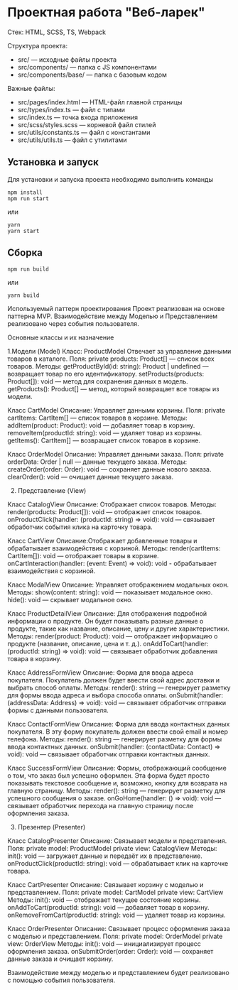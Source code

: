 # Проектная работа "Веб-ларек"

Стек: HTML, SCSS, TS, Webpack

Структура проекта:

- src/ — исходные файлы проекта
- src/components/ — папка с JS компонентами
- src/components/base/ — папка с базовым кодом

Важные файлы:

- src/pages/index.html — HTML-файл главной страницы
- src/types/index.ts — файл с типами
- src/index.ts — точка входа приложения
- src/scss/styles.scss — корневой файл стилей
- src/utils/constants.ts — файл с константами
- src/utils/utils.ts — файл с утилитами

## Установка и запуск

Для установки и запуска проекта необходимо выполнить команды

```
npm install
npm run start
```

или

```
yarn
yarn start
```

## Сборка

```
npm run build
```

или

```
yarn build
```

Используемый паттерн проектирования
Проект реализован на основе паттерна MVP. Взаимодействие между Моделью и Представлением реализовано через события пользователя.

Основные классы и их назначение

1.Модели (Model)
Класс: ProductModel
Отвечает за управление данными товаров в каталоге.
Поля:
private products: Product[] — список всех товаров.
Методы:
getProductById(id: string): Product | undefined — возвращает товар по его идентификатору.
setProducts(products: Product[]): void — метод для сохранения данных в модель.
getProducts(): Product[] — метод, который возвращает все товары из модели.

Класс CartModel
Описание: Управляет данными корзины.
Поля:
private cartItems: CartItem[] — список товаров в корзине.
Методы:
addItem(product: Product): void — добавляет товар в корзину.
removeItem(productId: string): void — удаляет товар из корзины.
getItems(): CartItem[] — возвращает список товаров в корзине.

Класс OrderModel
Описание: Управляет данными заказа.
Поля:
private orderData: Order | null — данные текущего заказа.
Методы:
createOrder(order: Order): void — сохраняет данные нового заказа.
clearOrder(): void — очищает данные текущего заказа.

2. Представление (View)

Класс CatalogView
Описание: Отображает список товаров.
Методы:
render(products: Product[]): void — отображает список товаров.
onProductClick(handler: (productId: string) => void): void — связывает обработчик события клика на карточку товара.

Класс CartView
Описание:Отображает добавленные товары и обрабатывает взаимодействия с корзиной.
Методы:
render(cartItems: CartItem[]): void — отображает товары в корзине.
onCartInteraction(handler: (event: Event) => void): void - обрабатывает взаимодействия с корзиной.

Класс ModalView
Описание: Управляет отображением модальных окон.
Методы:
show(content: string): void — показывает модальное окно.
hide(): void — скрывает модальное окно.

Класс ProductDetailView
Описание: Для отображения подробной информации о продукте. Он будет показывать разные данные о продукте, такие как название, описание, цену и другие характеристики.
Методы:
render(product: Product): void — отображает информацию о продукте (название, описание, цена и т. д.).
onAddToCart(handler: (productId: string) => void): void — связывает обработчик добавления товара в корзину.

Класс AddressFormView
Описание: Форма для ввода адреса покупателя. Покупатель должен будет ввести свой адрес доставки и выбрать способ оплаты.
Методы:
render(): string — генерирует разметку для формы ввода адреса и выбора способа оплаты.
onSubmit(handler: (addressData: Address) => void): void — связывает обработчик отправки формы с данными пользователя.

Класс ContactFormView
Описание: Форма для ввода контактных данных покупателя. В эту форму покупатель должен ввести свой email и номер телефона.
Методы:
render(): string — генерирует разметку для формы ввода контактных данных.
onSubmit(handler: (contactData: Contact) => void): void — связывает обработчик отправки контактных данных.

Класс SuccessFormView
Описание: Формы, отображающий сообщение о том, что заказ был успешно оформлен. Эта форма будет просто показывать текстовое сообщение и, возможно, кнопку для возврата на главную страницу.
Методы:
render(): string — генерирует разметку для успешного сообщения о заказе.
onGoHome(handler: () => void): void — связывает обработчик перехода на главную страницу после оформления заказа.

3. Презентер (Presenter)

Класс CatalogPresenter
Описание: Связывает модели и представления.
Поля:
private model: ProductModel
private view: CatalogView
Методы:
init(): void — загружает данные и передаёт их в представление.
onProductClick(productId: string): void — обрабатывает клик на карточке товара.

Класс CartPresenter
Описание: Связывает корзину с моделью и представлением.
Поля:
private model: CartModel
private view: CartView
Методы:
init(): void — отображает текущее состояние корзины.
onAddToCart(productId: string): void — добавляет товар в корзину.
onRemoveFromCart(productId: string): void — удаляет товар из корзины.

Класс OrderPresenter
Описание: Связывает процесс оформления заказа с моделью и представлением.
Поля:
private model: OrderModel
private view: OrderView
Методы:
init(): void — инициализирует процесс оформления заказа.
onSubmitOrder(order: Order): void — сохраняет данные заказа и очищает корзину.

Взаимодействие между моделью и представлением будет реализовано с помощью события пользователя.
